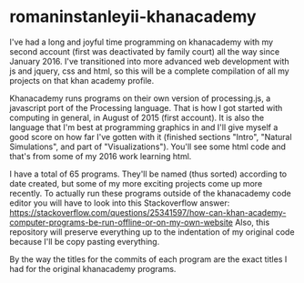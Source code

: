 # romaninstanleyii-khanacademy

I've had a long and joyful time programming on khanacademy with my second account (first was deactivated by family court) all the way since January 2016. I've transitioned into more advanced web development with js and jquery, css and html, so this will be a complete compilation of all my projects on that khan academy profile. 

Khanacademy runs programs on their own version of processing.js, a javascript port of the Processing language. That is how I got started with computing in general, in August of 2015 (first account). It is also the language that I'm best at programming graphics in and I'll give myself a good score on how far I've gotten with it (finished sections "Intro", "Natural Simulations", and part of "Visualizations"). You'll see some html code and that's from some of my 2016 work learning html. 

I have a total of 65 programs. They'll be named (thus sorted) according to date created, but some of my more exciting projects come up more recently. To actually run these programs outside of the khanacademy code editor you will have to look into this Stackoverflow answer: https://stackoverflow.com/questions/25341597/how-can-khan-academy-computer-programs-be-run-offline-or-on-my-own-website Also, this repository will preserve everything up to the indentation of my original code because I'll be copy pasting everything. 

By the way the titles for the commits of each program are the exact titles I had for the original khanacademy programs. 
